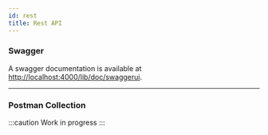 ```yaml
---
id: rest
title: Rest API
---
```


### Swagger

A swagger documentation is available at [http://localhost:4000/lib/doc/swaggerui](http://localhost:4000/lib/doc/swaggerui).

---

### Postman Collection

:::caution
Work in progress
:::
